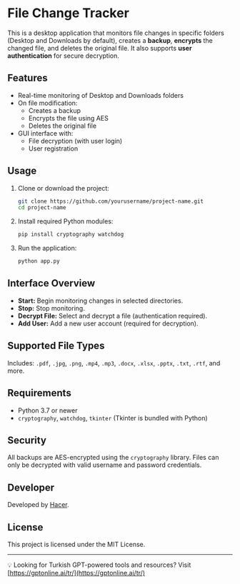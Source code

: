 # File Change Tracker

This is a desktop application that monitors file changes in specific folders (Desktop and Downloads by default), creates a **backup**, **encrypts** the changed file, and deletes the original file. It also supports **user authentication** for secure decryption.

## Features

- Real-time monitoring of Desktop and Downloads folders
- On file modification:
  - Creates a backup
  - Encrypts the file using AES
  - Deletes the original file
- GUI interface with:
  - File decryption (with user login)
  - User registration

## Usage

1. Clone or download the project:
    ```bash
    git clone https://github.com/yourusername/project-name.git
    cd project-name
    ```

2. Install required Python modules:
    ```bash
    pip install cryptography watchdog
    ```

3. Run the application:
    ```bash
    python app.py
    ```

## Interface Overview

- **Start:** Begin monitoring changes in selected directories.
- **Stop:** Stop monitoring.
- **Decrypt File:** Select and decrypt a file (authentication required).
- **Add User:** Add a new user account (required for decryption).

## Supported File Types

Includes: `.pdf`, `.jpg`, `.png`, `.mp4`, `.mp3`, `.docx`, `.xlsx`, `.pptx`, `.txt`, `.rtf`, and more.

## Requirements

- Python 3.7 or newer
- `cryptography`, `watchdog`, `tkinter` (Tkinter is bundled with Python)

## Security

All backups are AES-encrypted using the `cryptography` library. Files can only be decrypted with valid username and password credentials.

## Developer

Developed by [Hacer](https://github.com/yourusername).

## License

This project is licensed under the MIT License.

---

💡 Looking for Turkish GPT-powered tools and resources? Visit [https://gptonline.ai/tr/](https://gptonline.ai/tr/)
